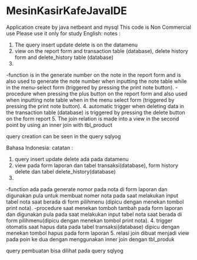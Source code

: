 # MesinKasirKafeJavaIDE
Application create by java netbeant and mysql
This code is Non Commercial use
Please use it only for study
English:
notes :

1. The query insert update delete is on the datamenu
2. view on the report form and transaction table (database), delete history form and delete_history table (database)
3. 
  -function is in the generate number on the note in the report form and is also used to generate the note number
  when inputting the note table while in the menu-select form (triggered by pressing the print note button).
  -procedure when pressing the plus button on the report form and also used when inputting
  note table when in the menu select form (triggered by pressing the print note button).
4. automatic trigger when deleting data in the transaction table (database) is triggered by pressing the delete button on the form
report
5. The join relation is made into a view in the second point by using an inner join with tbl_product

query creation can be seen in the query sqlyog

Bahasa Indonesia:
catatan :

1. query insert update delete ada pada datamenu
2. view pada form laporan dan tabel transaksi(database), form history delete dan tabel delete_history(database)
3.
  -function ada pada generate nomor pada nota di form laporan dan digunakan pula untuk membuat nomer nota
	 pada saat melakukan input tabel nota saat berada di form pilihmenu (dipicu dengan menekan tombol print nota).
   -procedure saat menekan tomboh tambah pada form laporan dan digunakan pula pada saat melakukan input
	tabel nota saat berada di form pilihmenu(dipicu dengan menekan tombol print nota).
4. trigger otomatis saat hapus data pada tabel transaksi(database) dipicu dengan menekan tombol hapus pada form
laporan
5. relasi join dibuat menjadi view pada poin ke dua dengan menggunakan inner join dengan tbl_produk

query pembuatan bisa dilihat pada query sqlyog
